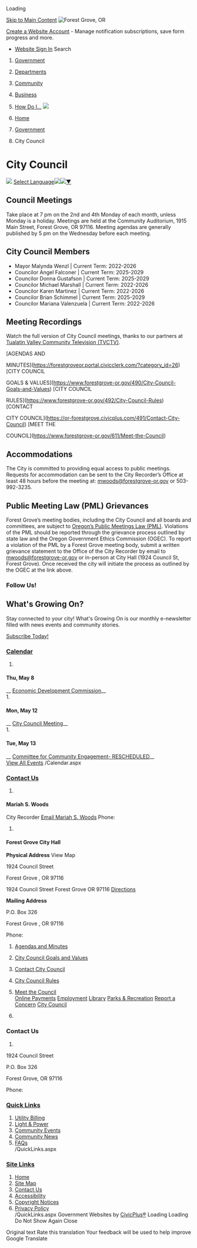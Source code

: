  

Loading

  [Skip to Main Content](https://www.forestgrove-or.gov/365/City-Council/)   ![Forest Grove, OR](images/c70e38065a04af16c42c7f5b7d383e48e65724a14c74571aac162d9ac51e1425.gif)  

 [Create a Website Account](https://www.forestgrove-or.gov/MyAccount/ProfileCreate)  - Manage notification subscriptions, save form progress and more.    

 *  [Website Sign In](https://www.forestgrove-or.gov/MyAccount) 
 Search 

 1.  [Government](https://www.forestgrove-or.gov/27/Government) 
 1.  [Departments](https://www.forestgrove-or.gov/101/Departments) 
 1.  [Community](https://www.forestgrove-or.gov/31/Community) 
 1.  [Business](https://www.forestgrove-or.gov/35/Business) 
 1.  [How Do I...](https://www.forestgrove-or.gov/9/How-Do-I) 
  ![](images/d600bd1fa414d6b3a3ff8eb4c3513c8ba1690acfad700b56d30b8b7bfc7db373.jpg)  

 1.  [Home](https://www.forestgrove-or.gov/) 
 1.  [Government](https://www.forestgrove-or.gov/27/Government) 
 1. City Council

# City Council

  ![](images/ab5314affea2908d9d1d48192927b2287dcc1864718987803c26fba0d5b54a47.gif)   [Select Language![](images/ab5314affea2908d9d1d48192927b2287dcc1864718987803c26fba0d5b54a47.gif)​![](images/ab5314affea2908d9d1d48192927b2287dcc1864718987803c26fba0d5b54a47.gif)▼](https://www.forestgrove-or.gov/365/City-Council/)  

## Council Meetings

Take place at 7 pm on the 2nd and 4th Monday of each month, unless Monday is a holiday. Meetings are held at the Community Auditorium, 1915 Main Street, Forest Grove, OR 97116. Meeting agendas are generally published by 5 pm on the Wednesday before each meeting.

## City Council Members

 * Mayor Malynda Wenzl  |  Current Term: 2022-2026
 * Councilor Angel Falconer  |  Current Term: 2025-2029
 * Councilor Donna Gustafson  |  Current Term: 2025-2029
 * Councilor Michael Marshall  |  Current Term: 2022-2026
 * Councilor Karen Martinez  |  Current Term: 2022-2026
 * Councilor Brian Schimmel  |  Current Term: 2025-2029
 * Councilor Mariana Valenzuela  |  Current Term: 2022-2026

## Meeting Recordings

Watch the full version of City Council meetings, thanks to our partners at [Tualatin Valley Community Television (TVCTV)](http://tvctv.org/).

  [AGENDAS AND

MINUTES](https://forestgroveor.portal.civicclerk.com/?category_id=26)   [CITY COUNCIL

GOALS & VALUES](https://www.forestgrove-or.gov/490/City-Council-Goals-and-Values)   [CITY COUNCIL

RULES](https://www.forestgrove-or.gov/492/City-Council-Rules)   [CONTACT

CITY COUNCIL](https://or-forestgrove.civicplus.com/491/Contact-City-Council)   [MEET THE

COUNCIL](https://www.forestgrove-or.gov/611/Meet-the-Council)  

## Accommodations

The City is committed to providing equal access to public meetings. Requests for accommodation can be sent to the City Recorder’s Office at least 48 hours before the meeting at: [mwoods@forestgrove-or.gov](mailto:mwoods@forestgrove-or.gov) or 503-992-3235.

## Public Meeting Law (PML) Grievances

Forest Grove’s meeting bodies, including the City Council and all boards and committees, are subject to [Oregon’s Public Meetings Law (PML)](https://www.oregon.gov/ogec/public-meetings-law/pages/default.aspx). Violations of the PML should be reported through the grievance process outlined by state law and the Oregon Government Ethics Commission (OGEC). To report a violation of the PML by a Forest Grove meeting body, submit a written grievance statement to the Office of the City Recorder by email to [mwoods@forestgrove-or.gov](mailto:mwoods@forestgrove-or.gov) or in-person at City Hall (1924 Council St, Forest Grove). Once received the city will initiate the process as outlined by the OGEC at the link above.

### Follow Us!

## What's Growing On?

Stay connected to your city! What's Growing On is our monthly e-newsletter filled with news events and community stories.

  [Subscribe Today!](https://mailchi.mp/forestgrove-or/whats-growing-on)  

###  [Calendar](https://www.forestgrove-or.gov/calendar.aspx?CID=24) 

 1.    

#### Thu, May 8   

  __ [Economic Development Commission](https://www.forestgrove-or.gov/Calendar.aspx?EID=1933)__  
 1.    

#### Mon, May 12   

  __ [City Council Meeting](https://www.forestgrove-or.gov/Calendar.aspx?EID=1767)__  
 1.    

#### Tue, May 13   

  __ [Committee for Community Engagement- RESCHEDULED](https://www.forestgrove-or.gov/Calendar.aspx?EID=1819)__  
  [View All Events](https://www.forestgrove-or.gov/calendar.aspx?CID=24)  /Calendar.aspx 

###  [Contact Us](https://www.forestgrove-or.gov/FormCenter/Contact-Us-Form-27/Contact-Us-92) 

 1.    

#### Mariah S. Woods   

 City Recorder  [Email Mariah S. Woods](mailto:mwoods@forestgrove-or.gov)  Phone:    

 1.    

#### Forest Grove City Hall   

  __Physical Address__ View Map   

 1924 Council Street    

 Forest Grove , OR 97116    

 1924 Council Street Forest Grove OR 97116  [Directions](https://www.google.com/maps/place/1924+Council+Street++Forest+Grove+OR+97116)     

  __Mailing Address__    

 P.O. Box 326    

 Forest Grove , OR 97116    

 Phone:    

 1.   [Agendas and Minutes](https://forestgroveor.portal.civicclerk.com/?category_id=26)  
 1.   [City Council Goals and Values](https://www.forestgrove-or.gov/490/City-Council-Goals-and-Values)  
 1.   [Contact City Council](https://www.forestgrove-or.gov/491/Contact-City-Council)  
 1.   [City Council Rules](https://www.forestgrove-or.gov/492/City-Council-Rules)  
 1.   [Meet the Council](https://www.forestgrove-or.gov/611/Meet-the-Council)  
  [Online Payments](https://www.municipalonlinepayments.com/forestgroveor)   [Employment](https://www.governmentjobs.com/careers/forestgrove)   [Library](https://www.forestgrove-or.gov/176/Library)   [Parks & Recreation](https://www.forestgrove-or.gov/243/Parks-Recreation)   [Report a Concern](https://www.forestgrove-or.gov/618/Report-a-Concern)   [City Council](https://www.forestgrove-or.gov/365/City-Council)  

 1.    

### Contact Us

 1.    

1924 Council Street   

P.O. Box 326   

Forest Grove, OR 97116   

Phone:   

###  [Quick Links](https://www.forestgrove-or.gov/QuickLinks.aspx?CID=15) 

 1.  [Utility Billing](https://www.forestgrove-or.gov/459/Utility-Billing)  
 1.  [Light & Power](https://www.forestgrove-or.gov/204/Light-Power)  
 1.  [Community Events](https://www.forestgrove-or.gov/Calendar.aspx)  
 1.  [Community News](https://www.forestgrove-or.gov/CivicAlerts.aspx)  
 1.  [FAQs](https://www.forestgrove-or.gov/FAQ.aspx)  
 /QuickLinks.aspx 

###  [Site Links](https://www.forestgrove-or.gov/QuickLinks.aspx?CID=16) 

 1.  [Home](https://www.forestgrove-or.gov/)  
 1.  [Site Map](https://www.forestgrove-or.gov/sitemap)  
 1.  [Contact Us](https://www.forestgrove-or.gov/directory.aspx)  
 1.  [Accessibility](https://www.forestgrove-or.gov/accessibility)  
 1.  [Copyright Notices](https://www.forestgrove-or.gov/copyright)  
 1.  [Privacy Policy](https://www.forestgrove-or.gov/privacy)  
 /QuickLinks.aspx Government Websites by [CivicPlus®](https://connect.civicplus.com/referral)  Loading Loading Do Not Show Again Close 

 Original text Rate this translation Your feedback will be used to help improve Google Translate 